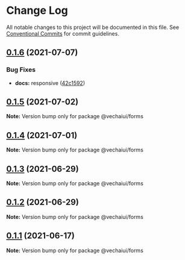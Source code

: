 # Change Log

All notable changes to this project will be documented in this file.
See [Conventional Commits](https://conventionalcommits.org) for commit guidelines.

## [0.1.6](https://github.com/vechai/vechaiui/compare/@vechaiui/forms@0.1.5...@vechaiui/forms@0.1.6) (2021-07-07)


### Bug Fixes

* **docs:** responsive ([42c1592](https://github.com/vechai/vechaiui/commit/42c1592df6b0cf45c55d18885b6a9f22d50c722f))





## [0.1.5](https://github.com/vechai/vechaiui/compare/@vechaiui/forms@0.1.4...@vechaiui/forms@0.1.5) (2021-07-02)

**Note:** Version bump only for package @vechaiui/forms





## [0.1.4](https://github.com/vechai/vechaiui/compare/@vechaiui/forms@0.1.3...@vechaiui/forms@0.1.4) (2021-07-01)

**Note:** Version bump only for package @vechaiui/forms





## [0.1.3](https://github.com/vechai/vechaiui/compare/@vechaiui/forms@0.1.2...@vechaiui/forms@0.1.3) (2021-06-29)

**Note:** Version bump only for package @vechaiui/forms





## [0.1.2](https://github.com/vechai/vechaiui/compare/@vechaiui/forms@0.1.1...@vechaiui/forms@0.1.2) (2021-06-29)

**Note:** Version bump only for package @vechaiui/forms





## [0.1.1](https://github.com/vechai/vechaiui/compare/@vechaiui/forms@0.1.0...@vechaiui/forms@0.1.1) (2021-06-17)

**Note:** Version bump only for package @vechaiui/forms
